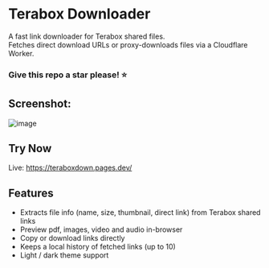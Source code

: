 # Terabox Downloader

A fast link downloader for Terabox shared files.  
Fetches direct download URLs or proxy-downloads files via a Cloudflare Worker.

### Give this repo a star please! ⭐

## Screenshot:
![image](https://github.com/user-attachments/assets/cc3542cc-075c-4d8e-965b-adb0dff75c5f)

## Try Now

Live: https://teraboxdown.pages.dev/

## Features

- Extracts file info (name, size, thumbnail, direct link) from Terabox shared links
- Preview pdf, images, video and audio in-browser
- Copy or download links directly
- Keeps a local history of fetched links (up to 10)
- Light / dark theme support

